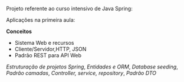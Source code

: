 Projeto referente ao curso intensivo de Java Spring:

Aplicações na primeira aula:

**Conceitos**
- Sistema Web e recursos
- Cliente/Servidor,HTTP, JSON
- Padrão REST para API Web

*Estruturação de projetos Spring*, 
*Entidades e ORM*, 
*Database seeding*, 
*Padrão camadas*, 
*Controller, service, repository*, 
*Padrão DTO*
